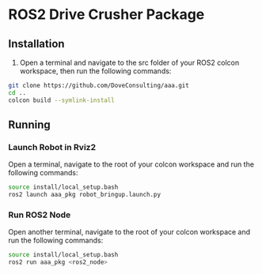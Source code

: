 # ROS2 Drive Crusher Package

## Installation
1. Open a terminal and navigate to the src folder of your ROS2 colcon workspace, then run the following commands:
```bash
git clone https://github.com/DoveConsulting/aaa.git
cd ..
colcon build --symlink-install
```

## Running
### Launch Robot in Rviz2
Open a terminal, navigate to the root of your colcon workspace and run the following commands:
```bash
source install/local_setup.bash
ros2 launch aaa_pkg robot_bringup.launch.py
``` 
### Run ROS2 Node
Open another terminal, navigate to the root of your colcon workspace and run the following commands:
```bash
source install/local_setup.bash
ros2 run aaa_pkg <ros2_node>
``` 
